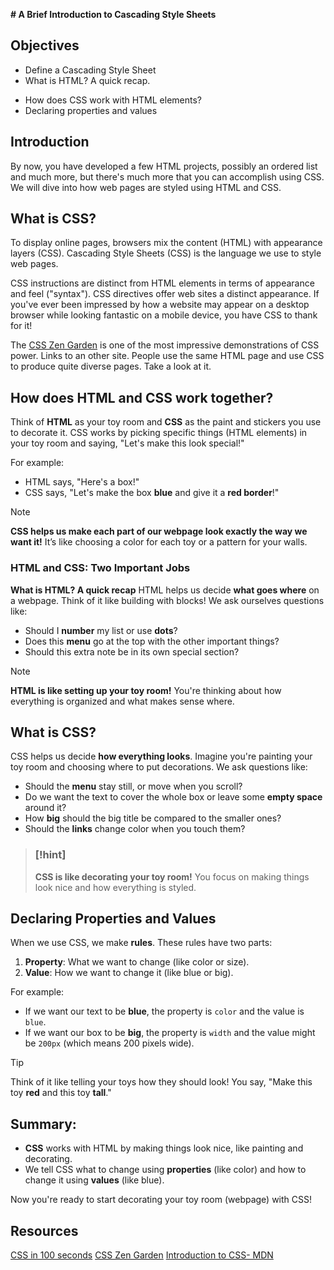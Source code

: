 **# A Brief Introduction to Cascading Style Sheets**
## Objectives
* Define a Cascading Style Sheet
* What is HTML? A quick recap.
<!-- The repetition here is deliberate for them to understand -->
* How does CSS work with HTML elements?
* Declaring properties and values

## Introduction
By now, you have developed a few HTML projects, possibly an ordered list and much more, but there's much more that 
you can accomplish using CSS. We will dive into how web pages are styled using HTML and CSS.

## What is CSS?
To display online pages, browsers mix the content (HTML) with appearance layers (CSS). Cascading Style Sheets (CSS) is the language we use to style web pages.

CSS instructions are distinct from HTML elements in terms of appearance and feel ("syntax"). CSS directives offer web sites a distinct appearance. If you've ever been impressed by how a website may appear on a desktop browser while looking fantastic on a mobile device, you have CSS to thank for it!



The [CSS Zen Garden](https://www.csszengarden.com/) is one of the most impressive demonstrations of CSS power. Links to an other site. People use the same HTML page and use CSS to produce quite diverse pages. Take a look at it.
<!-- Open the website above and browse through a couple of designs during the lesson -->

## How does HTML and CSS work together?
Think of **HTML** as your toy room and **CSS** as the paint and stickers you use to decorate it. CSS works by picking specific things (HTML elements) in your toy room and saying, "Let's make this look special!"

For example:
- HTML says, "Here's a box!"
- CSS says, "Let's make the box **blue** and give it a **red border**!"

>[!note] 
>**CSS helps us make each part of our webpage look exactly the way we want it!** It’s like choosing a color for each toy or a pattern for your walls.


### HTML and CSS: Two Important Jobs

 **What is HTML? A quick recap**
HTML helps us decide **what goes where** on a webpage. Think of it like building with blocks! We ask ourselves questions like:
- Should I **number** my list or use **dots**?
- Does this **menu** go at the top with the other important things?
- Should this extra note be in its own special section?

> [!note] 
>**HTML is like setting up your toy room!** You're thinking about how everything is organized and what makes sense where.

## What is CSS?
CSS helps us decide **how everything looks**. Imagine you're painting your toy room and choosing where to put decorations. We ask questions like:
- Should the **menu** stay still, or move when you scroll?
- Do we want the text to cover the whole box or leave some **empty space** around it?
- How **big** should the big title be compared to the smaller ones?
- Should the **links** change color when you touch them?

>### [!hint] 
>**CSS is like decorating your toy room!** You focus on making things look nice and how everything is styled.

## Declaring Properties and Values

When we use CSS, we make **rules**. These rules have two parts:
1. **Property**: What we want to change (like color or size).
2. **Value**: How we want to change it (like blue or big).

For example:
- If we want our text to be **blue**, the property is `color` and the value is `blue`.
- If we want our box to be **big**, the property is `width` and the value might be `200px` (which means 200 pixels wide).

> [!tip] 
>Think of it like telling your toys how they should look! You say, "Make this toy **red** and this toy **tall**."





## Summary:
- **CSS** works with HTML by making things look nice, like painting and decorating.
- We tell CSS what to change using **properties** (like color) and how to change it using **values** (like blue).

Now you're ready to start decorating your toy room (webpage) with CSS!

## Resources
<!--CSS in 100 seconds is for higher grades-->
[CSS in 100 seconds](https://www.youtube.com/watch?v=OEV8gMkCHXQ)
[CSS Zen Garden](https://www.csszengarden.com/)
[Introduction to CSS- MDN](https://developer.mozilla.org/en-US/docs/Learn/CSS/First_steps)


